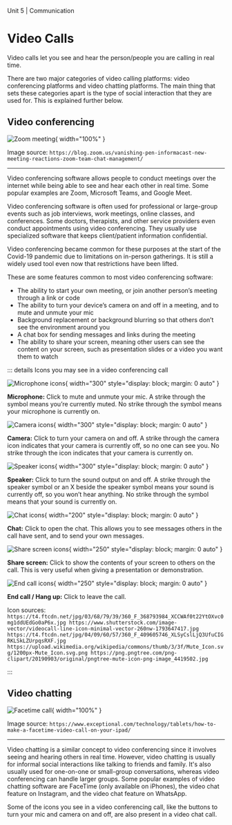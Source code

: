 Unit 5 | Communication

# Video Calls

Video calls let you see and hear the person/people you are calling in real time.

There are two major categories of video calling platforms: video conferencing platforms and video chatting platforms. The main thing that sets these categories apart is the type of social interaction that they are used for. This is explained further below.

## Video conferencing

![Zoom meeting](/course/5-communication/zoom-meeting.png){ width="100%" }

Image source: `https://blog.zoom.us/vanishing-pen-informacast-new-meeting-reactions-zoom-team-chat-management/`

---

Video conferencing software allows people to conduct meetings over the internet while being able to see and hear each other in real time. Some popular examples are Zoom, Microsoft Teams, and Google Meet.

Video conferencing software is often used for professional or large-group events such as job interviews, work meetings, online classes, and conferences. Some doctors, therapists, and other service providers even conduct appointments using video conferencing. They usually use specialized software that keeps client/patient information confidential.

Video conferencing became common for these purposes at the start of the Covid-19 pandemic due to limitations on in-person gatherings. It is still a widely used tool even now that restrictions have been lifted.

These are some features common to most video conferencing software:

- The ability to start your own meeting, or join another person’s meeting through a link or code
- The ability to turn your device’s camera on and off in a meeting, and to mute and unmute your mic
- Background replacement or background blurring so that others don’t see the environment around you
- A chat box for sending messages and links during the meeting
- The ability to share your screen, meaning other users can see the content on your screen, such as presentation slides or a video you want them to watch

::: details Icons you may see in a video conferencing call

![Microphone icons](/course/5-communication/microphone-icons.jpg){ width="300" style="display: block; margin: 0 auto" }

**Microphone:** Click to mute and unmute your mic. A strike through the symbol means you’re currently muted. No strike through the symbol means your microphone is currently on.

![Camera icons](/course/5-communication/camera-icons.jpg){ width="300" style="display: block; margin: 0 auto" }

**Camera:** Click to turn your camera on and off. A strike through the camera icon indicates that your camera is currently off, so no one can see you. No strike through the icon indicates that your camera is currently on.

![Speaker icons](/course/5-communication/speaker-icons.jpg){ width="300" style="display: block; margin: 0 auto" }

**Speaker:** Click to turn the sound output on and off. A strike through the speaker symbol or an X beside the speaker symbol means your sound is currently off, so you won’t hear anything. No strike through the symbol means that your sound is currently on.

![Chat icons](/course/5-communication/chat-icons.jpg){ width="200" style="display: block; margin: 0 auto" }

**Chat:** Click to open the chat. This allows you to see messages others in the call have sent, and to send your own messages.

![Share screen icons](/course/5-communication/share-screen-icons.jpg){ width="250" style="display: block; margin: 0 auto" }

**Share screen:** Click to show the contents of your screen to others on the call. This is very useful when giving a presentation or demonstration.

![End call icons](/course/5-communication/end-call-icons.jpg){ width="250" style="display: block; margin: 0 auto" }

**End call / Hang up:** Click to leave the call.

Icon sources:
`https://t4.ftcdn.net/jpg/03/68/79/39/360_F_368793984_XCCWAf0t22YtOXvc0mg1ddUEdGo0aP6x.jpg
https://www.shutterstock.com/image-vector/videocall-line-icon-minimal-vector-260nw-1793647417.jpg
https://t4.ftcdn.net/jpg/04/09/60/57/360_F_409605746_XLSyCslLjQ3UfuCIGRKLSkLZUrpqsRXF.jpg
https://upload.wikimedia.org/wikipedia/commons/thumb/3/3f/Mute_Icon.svg/1200px-Mute_Icon.svg.png
https://png.pngtree.com/png-clipart/20190903/original/pngtree-mute-icon-png-image_4419502.jpg`

:::

## Video chatting

![Facetime call](/course/5-communication/facetime-call.png){ width="100%" }

Image source: `https://www.exceptional.com/technology/tablets/how-to-make-a-facetime-video-call-on-your-ipad/`

---

Video chatting is a similar concept to video conferencing since it involves seeing and hearing others in real time. However, video chatting is usually for informal social interactions like talking to friends and family. It's also usually used for one-on-one or small-group conversations, whereas video conferencing can handle larger groups. Some popular examples of video chatting software are FaceTime (only available on iPhones), the video chat feature on Instagram, and the video chat feature on WhatsApp.

Some of the icons you see in a video conferencing call, like the buttons to turn your mic and camera on and off, are also present in a video chat call.
